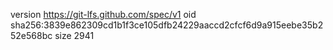 version https://git-lfs.github.com/spec/v1
oid sha256:3839e862309cd1b1f3ce105dfb24229aaccd2cfcf6d9a915eebe35b252e568bc
size 2941
